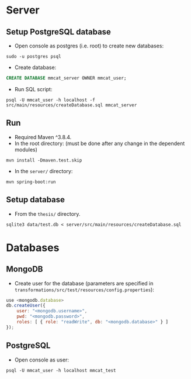 # Server
## Setup PostgreSQL database
- Open console as postgres (i.e. root) to create new databases:
```console
sudo -u postgres psql
```
- Create database:
```sql
CREATE DATABASE mmcat_server OWNER mmcat_user;
```
- Run SQL script:
```console
psql -U mmcat_user -h localhost -f src/main/resources/createDatabase.sql mmcat_server
```

## Run
- Required Maven ^3.8.4.
- In the root directory: (must be done after any change in the dependent modules)
```console
mvn install -Dmaven.test.skip
```

- In the `server/` directory:
```console
mvn spring-boot:run
```

## Setup database
- From the `thesis/` directory.
```console
sqlite3 data/test.db < server/src/main/resources/createDatabase.sql
```

# Databases
## MongoDB
- Create user for the database (parameters are specified in `transformations/src/test/resources/config.properties`):
```js
use <mongodb.database>
db.createUser({
    user: "<mongodb.username>",
    pwd: "<mongodb.password>",
    roles: [ { role: "readWrite", db: "<mongodb.database>" } ]
});
```

## PostgreSQL
- Open console as user:
```console
psql -U mmcat_user -h localhost mmcat_test
```
